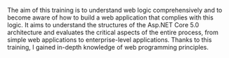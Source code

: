 The aim of this training is to understand web logic comprehensively and to become aware of how to build a web application that complies with this logic. It aims to understand the structures of the Asp.NET Core 5.0 architecture and evaluates the critical aspects of the entire process, from simple web applications to enterprise-level applications. Thanks to this training, I gained in-depth knowledge of web programming principles.
